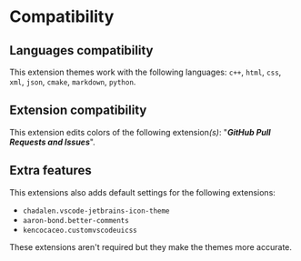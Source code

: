 # Compatibility

## Languages compatibility

This extension themes work with the following languages: `c++`, `html`, `css`, `xml`, `json`, `cmake`, `markdown`, `python`.

## Extension compatibility 

This extension edits colors of the following extension<i>(s)</i>: "***GitHub Pull Requests and Issues***".

## Extra features

This extensions also adds default settings for the following extensions:
* `chadalen.vscode-jetbrains-icon-theme`
* `aaron-bond.better-comments`
* `kencocaceo.customvscodeuicss`

These extensions aren't required but they make the themes more accurate.